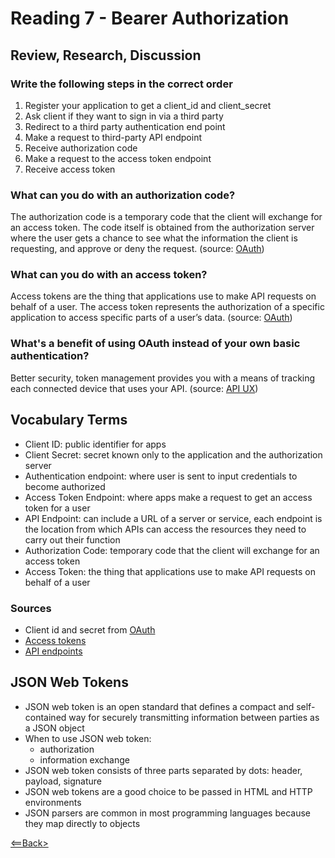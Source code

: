 # Reading 7 - Bearer Authorization

## Review, Research, Discussion

### Write the following steps in the correct order

1. Register your application to get a client_id and client_secret
1. Ask client if they want to sign in via a third party
1. Redirect to a third party authentication end point
1. Make a request to third-party API endpoint
1. Receive authorization code
1. Make a request to the access token endpoint
1. Receive access token

### What can you do with an authorization code?

The authorization code is a temporary code that the client will exchange for an access token. The code itself is obtained from the authorization server where the user gets a chance to see what the information the client is requesting, and approve or deny the request. (source: [OAuth](https://www.oauth.com/oauth2-servers/server-side-apps/authorization-code/))

### What can you do with an access token?

Access tokens are the thing that applications use to make API requests on behalf of a user. The access token represents the authorization of a specific application to access specific parts of a user’s data. (source: [OAuth](https://www.oauth.com/oauth2-servers/access-tokens/))

### What's a benefit of using OAuth instead of your own basic authentication?

Better security, token management provides you with a means of tracking each connected device that uses your API. (source: [API UX](http://apiux.com/2013/07/10/oauth-2-trumps-basic-authentication/))

## Vocabulary Terms

- Client ID: public identifier for apps
- Client Secret: secret known only to the application and the authorization server
- Authentication endpoint: where user is sent to input credentials to become authorized
- Access Token Endpoint: where apps make a request to get an access token for a user
- API Endpoint: can include a URL of a server or service, each endpoint is the location from which APIs can access the resources they need to carry out their function
- Authorization Code: temporary code that the client will exchange for an access token
- Access Token: the thing that applications use to make API requests on behalf of a user

### Sources

- Client id and secret from [OAuth](https://www.oauth.com/oauth2-servers/client-registration/client-id-secret/)
- [Access tokens](https://www.oauth.com/oauth2-servers/access-tokens/)
- [API endpoints](https://smartbear.com/learn/performance-monitoring/api-endpoints)

## JSON Web Tokens

- JSON web token is an open standard that defines a compact and self-contained way for securely transmitting information between parties as a JSON object
- When to use JSON web token:
  - authorization
  - information exchange
- JSON web token consists of three parts separated by dots: header, payload, signature
- JSON web tokens are a good choice to be passed in HTML and HTTP environments
- JSON parsers are common in most programming languages because they map directly to objects

[<==Back>](../README.md)
